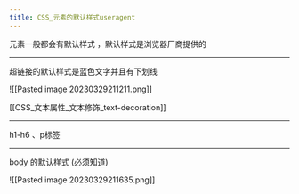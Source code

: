 ```yaml
---
title: CSS_元素的默认样式useragent
---
```

元素一般都会有默认样式 ，默认样式是浏览器厂商提供的

---

超链接的默认样式是蓝色文字并且有下划线 

![[Pasted image 20230329211211.png]]


[[CSS_文本属性_文本修饰_text-decoration]]

---

h1-h6 、p标签 

---

body 的默认样式 (必须知道)

![[Pasted image 20230329211635.png]]


